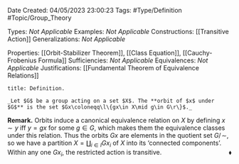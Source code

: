 <div class="topSpace"></div>

Date Created: 04/05/2023 23:00:23
Tags: #Type/Definition #Topic/Group_Theory

Types: _Not Applicable_
Examples: _Not Applicable_
Constructions: [[Transitive Action]]
Generalizations: _Not Applicable_

Properties: [[Orbit-Stabilizer Theorem]], [[Class Equation]], [[Cauchy-Frobenius Formula]]
Sufficiencies: _Not Applicable_
Equivalences: _Not Applicable_
Justifications: [[Fundamental Theorem of Equivalence Relations]]

``` ad-Definition
title: Definition.

_Let $G$ be a group acting on a set $X$. The **orbit of $x$ under $G$** is the set $Gx\coloneqq\l\{gx\in X\mid g\in G\r\}$._

```

**Remark.** Orbits induce a canonical equivalence relation on $X$ by defining $x\sim y$ iff $y=gx$ for some $g\in G$, which makes them the equivalence classes under this relation. Thus the orbits $Gx$ are elements in the quotient set $G/\!\sim$, so we have a partition $X=\coprod_{i\in I}Gx_i$ of $X$ into its $\textrm{`}$connected components$\textrm{'}$. Within any one $Gx_i$, the restricted action is transitive.<span style="float:right;">$\blacklozenge$</span>
